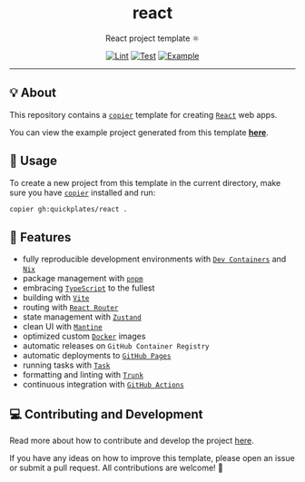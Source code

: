 <h1 align="center">react</h1>

<div align="center">

React project template ⚛️

[![Lint](https://github.com/quickplates/react/actions/workflows/lint.yaml/badge.svg)](https://github.com/quickplates/react/actions/workflows/lint.yaml)
[![Test](https://github.com/quickplates/react/actions/workflows/test.yaml/badge.svg)](https://github.com/quickplates/react/actions/workflows/test.yaml)
[![Example](https://github.com/quickplates/react/actions/workflows/example.yaml/badge.svg)](https://github.com/quickplates/react/actions/workflows/example.yaml)

</div>

---

## 💡 About

This repository contains a [`copier`](https://copier.readthedocs.io) template
for creating [`React`](https://react.dev) web apps.

You can view the example project generated from this template
[**here**](https://github.com/quickplates/react-example).

## 📜 Usage

To create a new project from this template in the current directory,
make sure you have [`copier`](https://copier.readthedocs.io) installed and run:

```sh
copier gh:quickplates/react .
```

## 🚀 Features

- fully reproducible development environments with
  [`Dev Containers`](https://code.visualstudio.com/docs/remote/containers)
  and [`Nix`](https://nixos.org)
- package management with [`pnpm`](https://pnpm.io)
- embracing [`TypeScript`](https://www.typescriptlang.org) to the fullest
- building with [`Vite`](https://vitejs.dev)
- routing with [`React Router`](https://reactrouter.com)
- state management with [`Zustand`](https://docs.pmnd.rs/zustand)
- clean UI with [`Mantine`](https://mantine.dev)
- optimized custom [`Docker`](https://www.docker.com) images
- automatic releases on `GitHub Container Registry`
- automatic deployments to [`GitHub Pages`](https://pages.github.com)
- running tasks with [`Task`](https://taskfile.dev)
- formatting and linting with [`Trunk`](https://trunk.io)
- continuous integration with [`GitHub Actions`](https://github.com/features/actions)

## 💻 Contributing and Development

Read more about how to contribute and develop the project
[here](https://github.com/quickplates/react/blob/main/CONTRIBUTING.md).

If you have any ideas on how to improve this template,
please open an issue or submit a pull request.
All contributions are welcome! 🤗
